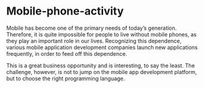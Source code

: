 # Mobile-phone-activity
  Mobile has become one of the primary needs of today’s generation. Therefore, it is quite impossible for people to live without mobile phones, as they play an important role in our lives. Recognizing this dependence, various mobile application development companies launch new applications frequently, in order to feed off this dependence.

  This is a great business opportunity and is interesting, to say the least. The challenge, however, is not to jump on the mobile app development platform, but to choose the right programming language.
